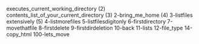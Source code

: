 executes_current_working_directory
(2) contents_list_of_your_current_directory
(3) 2-bring_me_home
(4) 3-listfiles extensively
(5) 4-listmorefiles
5-listfilesdigitonly
6-firstdirectory
7-movethatfile
8-firstdelete
9-firstdirdeletion
10-back
11-lists
12-file_type
14-copy_html
100-lets_move
